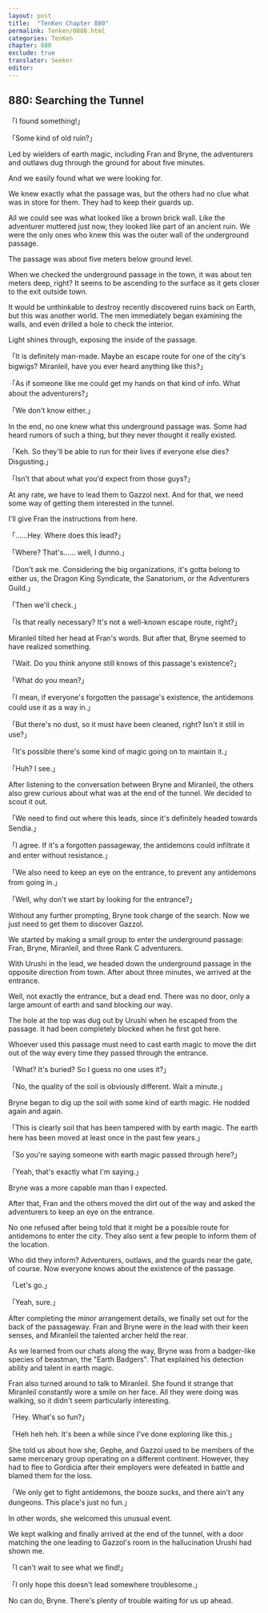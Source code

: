 ```yaml
---
layout: post
title:  "TenKen Chapter 880"
permalink: Tenken/0880.html
categories: TenKen
chapter: 880
exclude: true
translator: Seeker
editor: 
---
```

<h2>880: Searching the Tunnel</h2>

「I found something!」

「Some kind of old ruin?」

Led by wielders of earth magic, including Fran and Bryne, the adventurers and outlaws dug through the ground for about five minutes.

And we easily found what we were looking for.

We knew exactly what the passage was, but the others had no clue what was in store for them. They had to keep their guards up.

All we could see was what looked like a brown brick wall. Like the adventurer muttered just now, they looked like part of an ancient ruin. We were the only ones who knew this was the outer wall of the underground passage.

The passage was about five meters below ground level.

When we checked the underground passage in the town, it was about ten meters deep, right? It seems to be ascending to the surface as it gets closer to the exit outside town.

It would be unthinkable to destroy recently discovered ruins back on Earth, but this was another world. The men immediately began examining the walls, and even drilled a hole to check the interior.

Light shines through, exposing the inside of the passage.

「It is definitely man-made. Maybe an escape route for one of the city's bigwigs? Miranleil, have you ever heard anything like this?」

「As if someone like me could get my hands on that kind of info. What about the adventurers?」

「We don't know either.」

In the end, no one knew what this underground passage was. Some had heard rumors of such a thing, but they never thought it really existed.

「Keh. So they'll be able to run for their lives if everyone else dies? Disgusting.」

「Isn't that about what you'd expect from those guys?」

At any rate, we have to lead them to Gazzol next. And for that, we need some way of getting them interested in the tunnel.

I'll give Fran the instructions from here.

「……Hey. Where does this lead?」

「Where? That's…… well, I dunno.」

「Don't ask me. Considering the big organizations, it's gotta belong to either us, the Dragon King Syndicate, the Sanatorium, or the Adventurers Guild.」

「Then we'll check.」

「Is that really necessary? It's not a well-known escape route, right?」

Miranleil tilted her head at Fran's words. But after that, Bryne seemed to have realized something.

「Wait. Do you think anyone still knows of this passage's existence?」

「What do you mean?」

「I mean, if everyone's forgotten the passage's existence, the antidemons could use it as a way in.」

「But there's no dust, so it must have been cleaned, right? Isn't it still in use?」

「It's possible there's some kind of magic going on to maintain it.」

「Huh? I see.」

After listening to the conversation between Bryne and Miranleil, the others also grew curious about what was at the end of the tunnel. We decided to scout it out.

「We need to find out where this leads, since it's definitely headed towards Sendia.」

「I agree. If it's a forgotten passageway, the antidemons could infiltrate it and enter without resistance.」

「We also need to keep an eye on the entrance, to prevent any antidemons from going in.」

「Well, why don't we start by looking for the entrance?」

Without any further prompting, Bryne took charge of the search. Now we just need to get them to discover Gazzol.

We started by making a small group to enter the underground passage: Fran, Bryne, Miranleil, and three Rank C adventurers.

With Urushi in the lead, we headed down the underground passage in the opposite direction from town. After about three minutes, we arrived at the entrance.

Well, not exactly the entrance, but a dead end. There was no door, only a large amount of earth and sand blocking our way.

The hole at the top was dug out by Urushi when he escaped from the passage. It had been completely blocked when he first got here.

Whoever used this passage must need to cast earth magic to move the dirt out of the way every time they passed through the entrance.

「What? It's buried? So I guess no one uses it?」

「No, the quality of the soil is obviously different. Wait a minute.」

Bryne began to dig up the soil with some kind of earth magic. He nodded again and again.

「This is clearly soil that has been tampered with by earth magic. The earth here has been moved at least once in the past few years.」

「So you're saying someone with earth magic passed through here?」

「Yeah, that's exactly what I'm saying.」

Bryne was a more capable man than I expected.

After that, Fran and the others moved the dirt out of the way and asked the adventurers to keep an eye on the entrance.

No one refused after being told that it might be a possible route for antidemons to enter the city. They also sent a few people to inform them of the location.

Who did they inform? Adventurers, outlaws, and the guards near the gate, of course. Now everyone knows about the existence of the passage.

「Let's go.」

「Yeah, sure.」

After completing the minor arrangement details, we finally set out for the back of the passageway. Fran and Bryne were in the lead with their keen senses, and Miranleil the talented archer held the rear.

As we learned from our chats along the way, Bryne was from a badger-like species of beastman, the "Earth Badgers". That explained his detection ability and talent in earth magic.

Fran also turned around to talk to Miranleil. She found it strange that Miranleil constantly wore a smile on her face. All they were doing was walking, so it didn't seem particularly interesting.

「Hey. What's so fun?」

「Heh heh heh. It's been a while since I've done exploring like this.」

She told us about how she, Gephe, and Gazzol used to be members of the same mercenary group operating on a different continent. However, they had to flee to Gordicia after their employers were defeated in battle and blamed them for the loss.

「We only get to fight antidemons, the booze sucks, and there ain't any dungeons. This place's just no fun.」

In other words, she welcomed this unusual event.

We kept walking and finally arrived at the end of the tunnel, with a door matching the one leading to Gazzol's room in the hallucination Urushi had shown me.

「I can't wait to see what we find!」

「I only hope this doesn't lead somewhere troublesome.」

No can do, Bryne. There's plenty of trouble waiting for us up ahead.



